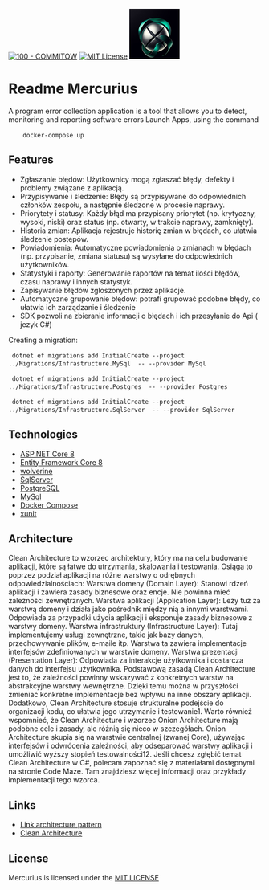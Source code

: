 [![100 - COMMITOW](https://img.shields.io/badge/100-COMMITOW-2ea44f)](https://100commitow.pl/)
[![MIT License](https://img.shields.io/badge/License-MIT-green.svg)](https://choosealicense.com/licenses/mit/)
![Logo](/images/logo.png)

# Readme Mercurius
A program error collection application is a tool that allows you to detect,
monitoring and reporting software errors
Launch Apps, using the command
```
    docker-compose up
```
## Features
- Zgłaszanie błędów: Użytkownicy mogą zgłaszać błędy, defekty i problemy związane z aplikacją.
- Przypisywanie i śledzenie: Błędy są przypisywane do odpowiednich członków zespołu, a następnie śledzone w procesie naprawy.
- Priorytety i statusy: Każdy błąd ma przypisany priorytet (np. krytyczny, wysoki, niski) oraz status (np. otwarty, w trakcie naprawy, zamknięty).
- Historia zmian: Aplikacja rejestruje historię zmian w błędach, co ułatwia śledzenie postępów.
- Powiadomienia: Automatyczne powiadomienia o zmianach w błędach (np. przypisanie, zmiana statusu) są wysyłane do odpowiednich użytkowników.
- Statystyki i raporty: Generowanie raportów na temat ilości błędów, czasu naprawy i innych statystyk.
- Zapisywanie błędów zgloszonych przez aplikacje.
- Automatyczne grupowanie błędów: potrafi grupować podobne błędy, co ułatwia ich zarządzanie i śledzenie
- SDK pozwoli na zbieranie informacji o błędach i ich przesyłanie do Api ( jezyk C#)

Creating a migration:
```
 dotnet ef migrations add InitialCreate --project ../Migrations/Infrastructure.MySql  -- --provider MySql
```
```
 dotnet ef migrations add InitialCreate --project ../Migrations/Infrastructure.Postgres  -- --provider Postgres
```
```
 dotnet ef migrations add InitialCreate --project ../Migrations/Infrastructure.SqlServer  -- --provider SqlServer
```
## Technologies
* [ASP.NET Core 8](https://docs.microsoft.com/en-us/aspnet/core/introduction-to-aspnet-core)
* [Entity Framework Core 8](https://docs.microsoft.com/en-us/ef/core/)
* [wolverine](https://wolverine.netlify.app/)
* [SqlServer](Microsoft.EntityFrameworkCore.SqlServer)
* [PostgreSQL](Npgsql.EntityFrameworkCore.PostgreSQL)
* [MySql](Pomelo.EntityFrameworkCore.MySql)
* [Docker Compose](https://docs.docker.com/compose/)
* [xunit](https://xunit.net/)

## Architecture
Clean Architecture to wzorzec architektury, który ma na celu budowanie aplikacji, które są łatwe do utrzymania, skalowania i testowania. Osiąga to poprzez podział aplikacji na różne warstwy o odrębnych odpowiedzialnościach:
Warstwa domeny (Domain Layer): Stanowi rdzeń aplikacji i zawiera zasady biznesowe oraz encje. Nie powinna mieć zależności zewnętrznych.
Warstwa aplikacji (Application Layer): Leży tuż za warstwą domeny i działa jako pośrednik między nią a innymi warstwami. Odpowiada za przypadki użycia aplikacji i eksponuje zasady biznesowe z warstwy domeny.
Warstwa infrastruktury (Infrastructure Layer): Tutaj implementujemy usługi zewnętrzne, takie jak bazy danych, przechowywanie plików, e-maile itp. Warstwa ta zawiera implementacje interfejsów zdefiniowanych w warstwie domeny.
Warstwa prezentacji (Presentation Layer): Odpowiada za interakcje użytkownika i dostarcza danych do interfejsu użytkownika.
Podstawową zasadą Clean Architecture jest to, że zależności powinny wskazywać z konkretnych warstw na abstrakcyjne warstwy wewnętrzne. Dzięki temu można w przyszłości zmieniać konkretne implementacje bez wpływu na inne obszary aplikacji. Dodatkowo, Clean Architecture stosuje strukturalne podejście do organizacji kodu, co ułatwia jego utrzymanie i testowanie1.
Warto również wspomnieć, że Clean Architecture i wzorzec Onion Architecture mają podobne cele i zasady, ale różnią się nieco w szczegółach. Onion Architecture skupia się na warstwie centralnej (zwanej Core), używając interfejsów i odwrócenia zależności, aby odseparować warstwy aplikacji i umożliwić wyższy stopień testowalności12.
Jeśli chcesz zgłębić temat Clean Architecture w C#, polecam zapoznać się z materiałami dostępnymi na stronie Code Maze. Tam znajdziesz więcej informacji oraz przykłady implementacji tego wzorca.

## Links 
* [Link architecture pattern](https://github.com/dotnet-architecture/eShopOnWeb)
* [Clean Architecture](https://github.com/jasontaylordev/CleanArchitecture)

## License
Mercurius is licensed under the [MIT LICENSE](https://choosealicense.com/licenses/mit/) 

